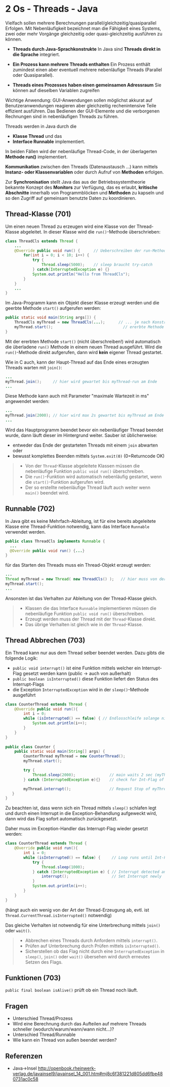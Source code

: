 # 2 Os - Threads - Java

Vielfach sollen mehrere Berechnungen parallel/gleichzeitig/quasiparallel Erfolgen. Mit Nebenläufigkeit bezeichnet man die Fähigkeit eines Systems, zwei oder mehr Vorgänge gleichzeitig oder quasi-gleichzeitig ausführen zu können. 

- **Threads durch Java-Sprachkonstrukte**
  In Java sind **Threads direkt in die Sprache** integriert. 
- **Ein Prozess kann mehrere Threads enthalten**
  Ein Prozess enthält zumindest einen aber eventuell mehrere nebenläufige Threads (Parallel oder Quasiparallel).

- **Threads eines Prozesses haben einen gemeinsamen Adressraum**
  Sie können auf dieselben Variablen zugreifen

Wichtige Anwendung: GUI-Anwendungen sollen möglichst akkurat auf Benutzeranwendungen reagieren aber gleichzeitig rechenintensive Teile effizient ausführen. Das Bedienen der GUI-Elemente und die verborgenen Rechnungen sind in nebenläufigen Threads zu führen.

Threads werden in Java durch die 

- **Klasse Thread** und das  
- **Interface Runnable** implementiert.

In beiden Fällen wird der nebenläufige Thread-Code, in der überlagerten **Methode run()** implementiert. 

**Kommunikation** zwischen den Threads (Datenaustausch ...) kann mittels **Instanz- oder Klassenvariablen** oder durch Aufruf von **Methoden** erfolgen. 

Zur **Synchronisation** stellt Java das aus der Betriebssystemtheorie bekannte Konzept des **Monitors** zur Verfügung, das es erlaubt, **kritische** **Abschnitte** innerhalb von Programmblöcken und **Methoden** zu kapseln und so den Zugriff auf gemeinsam benutzte Daten zu koordinieren. 

## Thread-Klasse (701)

Um einen neuen Thread zu erzeugen wird eine Klasse von der Thread-Klasse abgeleitet. In dieser Klasse wird die `run()`-Methode überschrieben:

```java
class ThreadCls extends Thread {
    ...
    @Override public void run() {      // Ueberschreiben der run-Methode
        for(int i = 0; i < 10; i++) {
            try {
                Thread.sleep(5000);    // sleep braucht try-catch
            } catch(InterruptedException e) {}
            System.out.println("Hello from ThreadCls");
        }
    }
    ...
}
```

Im Java-Programm kann ein Objekt dieser Klasse erzeugt werden und die geerbte Methode `start()` aufgerufen werden:

```java
public static void main(String args[]) {
    ThreadCls myThread = new ThreadCls(...);      // ... je nach Konstruktur
    myThread.start();                               // ererbte Methode - ruft run() auf  
}
```

Mit der ererbten Methode `start()` (nicht überschreiben!) wird automatisch die überladene `run()` Methode in einem neuen Thread ausgeführt. Wird die `run()`-Methode direkt aufgerufen, dann wird **kein** eigener Thread gestartet.

Wie in C auch, kann der Haupt-Thread auf das Ende eines erzeugten Threads warten mit `join()`:

```java
...
myThread.join();     // hier wird gewartet bis myThread-run am Ende
...
```

Diese Methode kann auch mit Parameter "maximale Wartezeit in ms" angewendet werden:

```java
...
myThread.join(2000); // hier wird max 2s gewartet bis myThread am Ende
...
```

Wird das Hauptprogramm beendet bevor ein nebenläufiger Thread beendet wurde, dann läuft dieser im Hintergrund weiter. Sauber ist üblicherweise:

- entweder das Ende der gestarteten Threads mit einem `join` abwarten oder
- bewusst komplettes Beenden mittels `System.exit(0)` (0=Returncode OK)

> - Von der `Thread`-Klasse abgeleitete Klassen müssen die nebenläufige Funktion `public void run()` überschreiben.
> - Die `run()`-Funktion wird automatisch nebenläufig gestartet, wenn die `start()`-Funktion aufgerufen wird.
> - Der so erstellte nebenläufige Thread läuft auch weiter wenn `main()` beendet wird.

## Runnable (702)

In Java gibt es keine Mehrfach-Ableitung, ist für eine bereits abgeleitete Klasse eine Thread-Funktion notwendig, kann das Interface `Runnable` verwendet werden.

```java
public class ThreadCls implements Runnable {
  ...
  @Override public void run() {...}
}
```

für das Starten des Threads muss ein Thread-Objekt erzeugt werden:

```java
...
Thread myThread = new Thread( new ThreadCls() );   // hier muss von der Thread-Klasse erzeugt werden
myThread.start();
...
```

Ansonsten ist das Verhalten zur Ableitung von der Thread-Klasse gleich.

> - Klassen die das Interface `Runnable` implementieren müssen die nebenläufige Funktion `public void run()` überschreiben.
> - Erzeugt werden muss der Thread mit der `Thread`-Klasse direkt.
> - Das übrige Verhalten ist gleich wie in der `Thread`-Klasse.

## Thread Abbrechen (703)

Ein Thread kann nur aus dem Thread selber beendet werden. Dazu gibts die folgende Logik:

- `public void interrupt()` ist eine Funktion mittels welcher ein Interrupt-Flag gesetzt werden kann (public -> auch von außerhalt)
- `public boolean isInterrupted()` diese Funktion liefert den Status des Interrupt-Flags
- die Exception `InterruptedException` wird in der `sleep()`-Methode ausgeführt

```java
class CounterThread extends Thread {
    @Override public void run(){
        int i = 0;
        while (isInterrupted() == false) { // Endlosschleife solange nicht aktives Int-Flag
            System.out.println(i++);
        }
    }
}
 
public class Counter {
    public static void main(String[] args) {
        CounterThread myThread = new CounterThread();
        myThread.start();

	    try {
            Thread.sleep(2000);               // main waits 2 sec (myThread counts up)
        } catch (InterruptedException e){}    // check for Int-Flag of main-Thread

        myThread.interrupt();                 // Request Stop of myThread -> set Int-Flag
   }
}
```

Zu beachten ist, dass wenn sich ein Thread mittels `sleep()` schlafen legt und durch einen Interrupt in die Exception-Behandlung aufgeweckt wird, dann wird das Flag sofort automatisch zurückgesetzt.

Daher muss im Exception-Handler das Interrupt-Flag wieder gesetzt werden:

```java
class CounterThread extends Thread {
    @Override public void run(){
        int i = 0;
        while (isInterrupted() == false) {     // Loop runs until Int-Flag is set
            try {
                Thread.sleep(1000);
            } catch (InterruptedException e) { // Interrupt detected and cleared
                interrupt();                   // Set Interrupt newly
            }
            System.out.println(i++);
        }
    }
}
```

(hängt auch ein wenig von der Art der Thread-Erzeugung ab, evtl. ist `Thread.CurrentThread.isInterrupted()` notwendig)

Das gleiche Verhalten ist notwendig für eine Unterbrechung mittels `join()` oder `wait()`.

> - Abbrechen eines Threads durch Anfordern mittels `interrupt()`.
> - Prüfen auf Unterbrechung durch Prüfen mittels `isInterrupted()`.
> - Sicherstellen ob das Flag nicht durch eine `InterruptedException` in `sleep()`, `join()` oder `wait()` übersehen wird durch erneutes Setzen des Flags.

## Funktionen (703)

`public final boolean isAlive()`  prüft ob ein Thread noch läuft.

## Fragen

- Unterschied Thread/Prozess
- Wird eine Berechnung durch das Aufteilen auf mehrere Threads schneller (wodurch/warum/wann/wann nicht...)?
- Unterschied Thread/Runnable
- Wie kann ein Thread von außen beendet werden?

## Referenzen

- Java->Insel
  http://openbook.rheinwerk-verlag.de/javainsel9/javainsel_14_001.htm#mj8c6f381221d805dd6fbe480731ac0c58